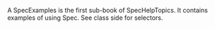 A SpecExamples is the first sub-book of SpecHelpTopics. It contains examples of using Spec.
See class side for selectors.

